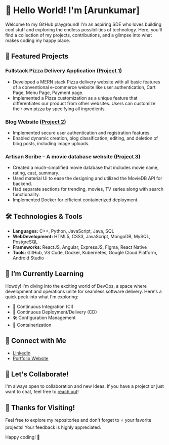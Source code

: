 # 👋 Hello World! I'm [Arunkumar]

Welcome to my GitHub playground! I'm an aspiring SDE who loves building cool stuff and exploring the endless possibilities of technology. Here, you'll find a collection of my projects, contributions, and a glimpse into what makes coding my happy place.

## 🚀 Featured Projects

### Fullstack Pizza Delivery Application ([Project 1][project1])
- Developed a MERN stack Pizza delivery website with all basic features of a conventional e-commerce website like user authentication, Cart Page, Menu Page, Payment page.
- Implemented a Pizza customization as a unique feature that differentiates our product from other websites. Users can customize their own pizza by specifying all ingredients.

### Blog Website ([Project 2][project2])
- Implemented secure user authentication and registration features.
- Enabled dynamic creation, blog classification, editing, and deletion of blog posts, including image uploads.

### Artisan Scribe – A movie database website ([Project 3][project3])
- Created a much-simplified movie database that includes movie name, rating, cast, summary.
- Used material UI to ease the designing and utilized the MovieDB API for backend.
- Had separate sections for trending, movies, TV series along with search functionality.
- Implemented Docker for efficient containerized deployment.

## 🛠️ Technologies & Tools

- **Languages:** C++, Python, JavaScript, Java, SQL
- **WebDevelopment:** HTML5, CSS3, JavaScript, MongoDB, MySQL, PostgreSQL
- **Frameworks:** ReactJS, Angular, ExpressJS, Figma, React Native
- **Tools:** GitHub, VS Code, Docker, Kubernetes, Google Cloud Platform, Android Studio

## 🌱 I’m Currently Learning

Howdy! I'm diving into the exciting world of DevOps, a space where development and operations unite for seamless software delivery. Here's a quick peek into what I'm exploring:
- 🔧 Continuous Integration (CI)
- 🚢 Continuous Deployment/Delivery (CD)
- 🛠️ Configuration Management
- 🐳 Containerization
  
## 🔗 Connect with Me

- [LinkedIn][linkedin]
- [Portfolio Website][portfolio]

## 🤝 Let's Collaborate!

I'm always open to collaboration and new ideas. If you have a project or just want to chat, feel free to [reach out](mailto:your.email@example.com)!

## 🎉 Thanks for Visiting!

Feel free to explore my repositories and don't forget to ⭐️ your favorite projects! Your feedback is highly appreciated.

Happy coding! 🚀

[project1]: https://www.linkedin.com/feed/update/urn:li:activity:7083834146585784320/?updateEntityUrn=urn%3Ali%3Afs_updateV2%3A%28urn%3Ali%3Aactivity%3A7083834146585784320%2CFEED_DETAIL%2CEMPTY%2CDEFAULT%2Cfalse%29
[project2]: https://drive.google.com/file/d/1q8IANucBHSjrNvS38H0MgIUv4-EqYaAK/view
[project3]: https://artisanscribe.netlify.app/
[linkedin]: https://www.linkedin.com/in/arun2003as/
[portfolio]: https://as-web-portfolio.netlify.app/
